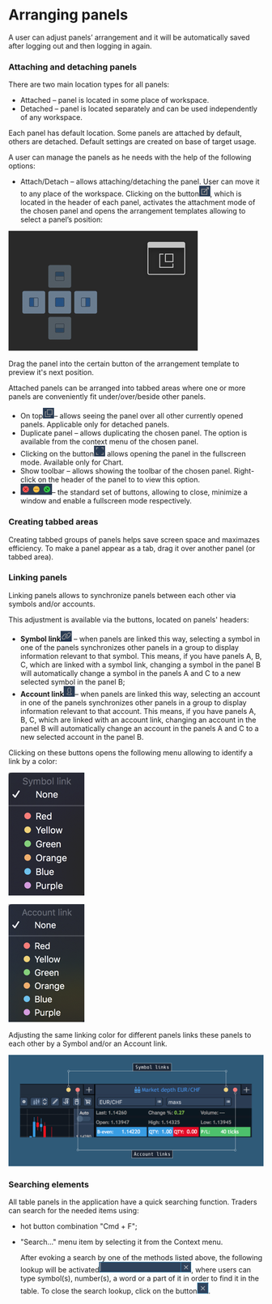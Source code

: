 # Arranging panels

A user can adjust panels’ arrangement and it will be automatically saved after logging out and then logging in again.

### Attaching and detaching panels

There are two main location types for all panels:

* Attached – panel is located in some place of workspace.
* Detached – panel is located separately and can be used independently of any workspace. 

Each panel has default location. Some panels are attached by default, others are detached. Default settings are created on base of target usage. 

A user can manage the panels as he needs with the help of the following options:

* Attach/Detach – allows attaching/detaching the panel. User can move it to any place of the workspace. Clicking on the button![](../../.gitbook/assets/attach%20%281%29.png), 
  which is located in the header of each panel, activates the attachment mode of the chosen panel and opens the arrangement templates allowing to select a panel’s position:

![](../../.gitbook/assets/cross.png)


Drag the panel into the certain button of the arrangement template to preview it's next position.

Attached panels can be arranged into tabbed areas where one or more panels are conveniently fit under/over/beside other panels.

* On top![](../../.gitbook/assets/maximize.png)– allows seeing the panel over all other currently opened panels. Applicable only for detached panels.
* Duplicate panel – allows duplicating the chosen panel. The option is available from the context menu of the chosen panel.
* Clicking on the button![](../../.gitbook/assets/fulscreen.png)
  allows opening the panel in the fullscreen mode. Available only for Chart.
* Show toolbar – allows showing the toolbar of the chosen panel. Right-click on the header of the panel to to view this option.
* ![](../../.gitbook/assets/close-and-open-copy.png)– the standard set of buttons, allowing to close, minimize a window and enable a fullscreen mode respectively.

### Creating tabbed areas

Creating tabbed groups of panels helps save screen space and maximazes efficiency. To make a panel appear as a tab, drag it over another panel \(or tabbed area\).

### Linking panels


Linking panels allows to synchronize panels between each other via symbols and/or accounts.

This adjustment is available via the buttons, located on panels' headers: 

* **Symbol link**![](../../.gitbook/assets/link.png)
  – when panels are linked this way, selecting a symbol in one of the panels synchronizes other panels in a group to display information relevant to that symbol. This means, if you have panels A, B, C, which are linked with a symbol link, changing a symbol in the panel B will automatically change a symbol in the panels A and C to a new selected symbol in the panel B; 
* **Account link**![](../../.gitbook/assets/user.png)– when panels are linked this way, selecting an account in one of the panels synchronizes other panels in a group to display information relevant to that account. This means, if you have panels A, B, C, which are linked with an account link, changing an account in the panel B will automatically change an account in the panels A and C to a new selected account in the panel B.            

Clicking on these buttons opens the following menu allowing to identify a link by a color:

![](../../.gitbook/assets/symbol-link-big.png)

![](../../.gitbook/assets/account-big.png)

Adjusting the same linking color for different panels links these panels to each other by a Symbol and/or an Account link.

![](../../.gitbook/assets/new-linking-drawing.png)

### Searching elements


All table panels in the application have a quick searching function. Traders can search for the needed items using:

* hot button combination "Cmd + F";
* "Search…" menu item by selecting it from the Context menu.

  After evoking a search by one of the methods listed above, the following lookup will be activated![](../../.gitbook/assets/search-add.png), 
where users can type symbol\(s\), number\(s\), a word or a part of it in order to find it in the table. To close the search lookup, click on the button![](../../.gitbook/assets/cross-add.png).

